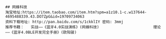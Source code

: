     ## 网蜂科技    
    淘宝地址:https://item.taobao.com/item.htm?spm=a1z10.1-c.w137644-4695488339.43.DO7ZpG&id=19709734063
    资料下载地址: http://pan.baidu.com/s/1ckklIY 密码: 3mmj     
    推荐书籍：   实战——《蓝牙4.0实战演练》(网蜂科技)                        理论——《蓝牙4.0BLE开发完全手册》(欧阳骏)
    
    
